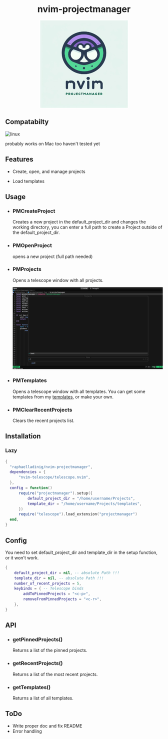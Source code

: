 <div align="center">
<h1>nvim-projectmanager</h1>
<img height="280" src="./assets/logo.jpg"/>
</div>

## Compatabilty

![linux](https://img.shields.io/badge/Linux-FCC624?style=for-the-badge&logo=linux&logoColor=black)

probably works on Mac too haven't tested yet

## Features

- Create, open, and manage projects

- Load templates

## Usage

- ### PMCreateProject

  Creates a new project in the default_project_dir and changes the working directory, you can enter a full path to create a Project outside of the default_project_dir.

- ### PMOpenProject
    
  opens a new project (full path needed)

- ### PMProjects

  Opens a telescope window with all projects.

  ![screenshot](./assets/screenshot-2024-03-08-16-32-36.png)

- ### PMTemplates

  Opens a telescope window with all templates.
  You can get some templates from my [templates](https://github.com/raphaelladinig/templates), or make your own.

- ### PMClearRecentProjects

  Clears the recent projects list.

## Installation

### Lazy

```lua
{
  "raphaelladinig/nvim-projectmanager",
  dependencies = {
      "nvim-telescope/telescope.nvim",
  },
  config = function()
      require("projectmanager").setup({
          default_project_dir = "/home/username/Projects",
          template_dir = "/home/username/Projects/templates",
      })
      require("telescope").load_extension("projectmanager")
  end,
}
```

## Config

You need to set default_project_dir and template_dir in the setup function, or it won't work.

```lua
{
    default_project_dir = nil, -- absolute Path !!!
    template_dir = nil, -- absolute Path !!!
    number_of_recent_projects = 5,
    keybinds = { -- Telescope binds
        addToPinnedProjects = "<c-p>",
        removeFromPinnedProjects = "<c-r>",
    },
}
```

## API

- ### getPinnedProjects()

  Returns a list of the pinned projects.

- ### getRecentProjects()

  Returns a list of the most recent projects.

- ### getTemplates()

  Returns a list of all templates.

## ToDo

- Write proper doc and fix README
- Error handling
